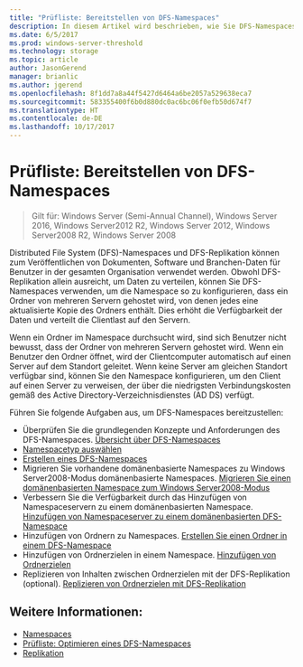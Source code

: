 ```yaml
---
title: "Prüfliste: Bereitstellen von DFS-Namespaces"
description: In diesem Artikel wird beschrieben, wie Sie DFS-Namespaces konfigurieren und bereitstellen.
ms.date: 6/5/2017
ms.prod: windows-server-threshold
ms.technology: storage
ms.topic: article
author: JasonGerend
manager: brianlic
ms.author: jgerend
ms.openlocfilehash: 8f1dd7a8a44f5427d6464a6be2057a529638eca7
ms.sourcegitcommit: 583355400f6b0d880dc0ac6bc06f0efb50d674f7
ms.translationtype: HT
ms.contentlocale: de-DE
ms.lasthandoff: 10/17/2017
---
```

# <a name="checklist-deploy-dfs-namespaces"></a>Prüfliste: Bereitstellen von DFS-Namespaces

> Gilt für: Windows Server (Semi-Annual Channel), Windows Server 2016, Windows Server2012 R2, Windows Server 2012, Windows Server2008 R2, Windows Server 2008

Distributed File System (DFS)-Namespaces und DFS-Replikation können zum Veröffentlichen von Dokumenten, Software und Branchen-Daten für Benutzer in der gesamten Organisation verwendet werden. Obwohl DFS-Replikation allein ausreicht, um Daten zu verteilen, können Sie DFS-Namespaces verwenden, um die Namespace so zu konfigurieren, dass ein Ordner von mehreren Servern gehostet wird, von denen jedes eine aktualisierte Kopie des Ordners enthält. Dies erhöht die Verfügbarkeit der Daten und verteilt die Clientlast auf den Servern.

Wenn ein Ordner im Namespace durchsucht wird, sind sich Benutzer nicht bewusst, dass der Ordner von mehreren Servern gehostet wird. Wenn ein Benutzer den Ordner öffnet, wird der Clientcomputer automatisch auf einen Server auf dem Standort geleitet. Wenn keine Server am gleichen Standort verfügbar sind, können Sie den Namespace konfigurieren, um den Client auf einen Server zu verweisen, der über die niedrigsten Verbindungskosten gemäß des Active Directory-Verzeichnisdienstes (AD DS) verfügt.

Führen Sie folgende Aufgaben aus, um DFS-Namespaces bereitzustellen:

-   Überprüfen Sie die grundlegenden Konzepte und Anforderungen des DFS-Namespaces.
[Übersicht über DFS-Namespaces](dfs-overview.md)
-   [Namespacetyp auswählen](choose-a-namespace-type.md)
-   [Erstellen eines DFS-Namespaces](create-a-dfs-namespace.md) 
-   Migrieren Sie vorhandene domänenbasierte Namespaces zu Windows Server2008-Modus domänenbasierte Namespaces. [Migrieren Sie einen domänenbasierten Namespace zum Windows Server2008-Modus](migrate-a-domain-based-namespace-to-windows-server-2008-mode.md) 
-   Verbessern Sie die Verfügbarkeit durch das Hinzufügen von Namespaceservern zu einem domänenbasierten Namespace. [Hinzufügen von Namespaceserver zu einem domänenbasierten DFS-Namespace](add-namespace-servers-to-a-domain-based-dfs-namespace.md)
-   Hinzufügen von Ordnern zu Namespaces. [Erstellen Sie einen Ordner in einem DFS-Namespace](create-a-folder-in-a-dfs-namespace.md)
-   Hinzufügen von Ordnerzielen in einem Namespace. [Hinzufügen von Ordnerzielen](add-folder-targets.md)
-   Replizieren von Inhalten zwischen Ordnerzielen mit der DFS-Replikation (optional). [Replizieren von Ordnerzielen mit DFS-Replikation](replicate-folder-targets-using-dfs-replication.md)


## <a name="see-also"></a>Weitere Informationen:

-   [Namespaces](https://technet.microsoft.com/library/cc771914(v=ws.11).aspx)
-   [Prüfliste: Optimieren eines DFS-Namespaces](checklist-tune-a-dfs-namespace.md)
-   [Replikation](https://technet.microsoft.com/library/cc770278(v=ws.11).aspx)


